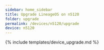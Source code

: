```yaml
---
sidebar: home_sidebar
title: Upgrade LineageOS on n5120
folder: upgrade
permalink: /devices/n5120/upgrade
device: n5120
---
```

{% include templates/device_upgrade.md %}
